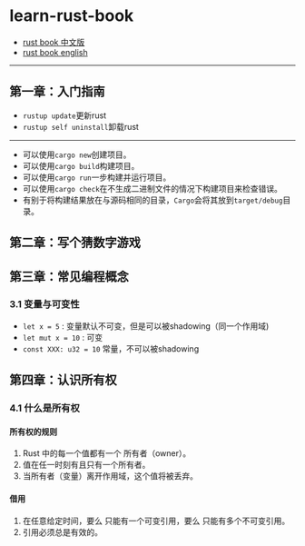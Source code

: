 # learn-rust-book

- [rust book 中文版](https://kaisery.github.io/trpl-zh-cn/ch01-02-hello-world.html)
- [rust book english](https://doc.rust-lang.org/book/)

---

## 第一章：入门指南

- `rustup update`更新rust
- `rustup self uninstall`卸载rust

---

- 可以使用`cargo new`创建项目。
- 可以使用`cargo build`构建项目。
- 可以使用`cargo run`一步构建并运行项目。
- 可以使用`cargo check`在不生成二进制文件的情况下构建项目来检查错误。
- 有别于将构建结果放在与源码相同的目录，`Cargo`会将其放到`target/debug`目录。

## 第二章：写个猜数字游戏

## 第三章：常见编程概念

### 3.1 变量与可变性

- `let x = 5` : 变量默认不可变，但是可以被shadowing（同一个作用域)
- `let mut x = 10` : 可变
- `const XXX: u32 = 10` 常量，不可以被shadowing



## 第四章：认识所有权

### 4.1 什么是所有权

#### 所有权的规则
1. Rust 中的每一个值都有一个 所有者（owner）。
2. 值在任一时刻有且只有一个所有者。
3. 当所有者（变量）离开作用域，这个值将被丢弃。

#### 借用
1. 在任意给定时间，要么 只能有一个可变引用，要么 只能有多个不可变引用。
2. 引用必须总是有效的。

